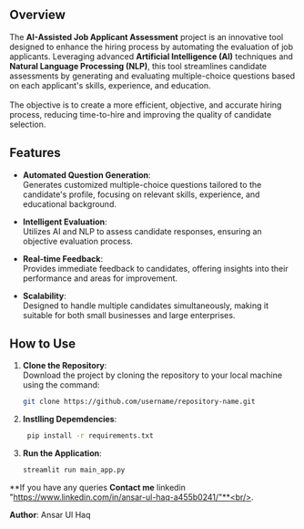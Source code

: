 ## **Overview**

The **AI-Assisted Job Applicant Assessment** project is an innovative tool designed to enhance the hiring process by automating the evaluation of job applicants. Leveraging advanced **Artificial Intelligence (AI)** techniques and **Natural Language Processing (NLP)**, this tool streamlines candidate assessments by generating and evaluating multiple-choice questions based on each applicant's skills, experience, and education.<br><br> The objective is to create a more efficient, objective, and accurate hiring process, reducing time-to-hire and improving the quality of candidate selection.

## **Features**

- **Automated Question Generation**:<br>
  Generates customized multiple-choice questions tailored to the candidate's profile, focusing on relevant skills, experience, and educational background.

- **Intelligent Evaluation**:<br>
  Utilizes AI and NLP to assess candidate responses, ensuring an objective evaluation process.

- **Real-time Feedback**:<br>
  Provides immediate feedback to candidates, offering insights into their performance and areas for improvement.

- **Scalability**:<br>
  Designed to handle multiple candidates simultaneously, making it suitable for both small businesses and large enterprises.


## **How to Use**

1. **Clone the Repository**:  
   Download the project by cloning the repository to your local machine using the command:
   ```bash
   git clone https://github.com/username/repository-name.git

2. **Instlling Depemdencies**:<br/>
   ```bash
    pip install -r requirements.txt

4. **Run the Application**:<br/>
    ```bash
    streamlit run main_app.py

**If you have any queries **Contact me** linkedin "https://www.linkedin.com/in/ansar-ul-haq-a455b0241/"**<br/>.

**Author**: Ansar Ul Haq